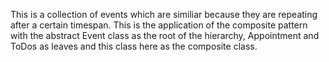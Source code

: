 This is a collection of events which are similiar because they are repeating after a certain timespan.
This is the application of the composite pattern with the abstract Event class as the root of the hierarchy, Appointment and ToDos as leaves and this class here as the composite class.